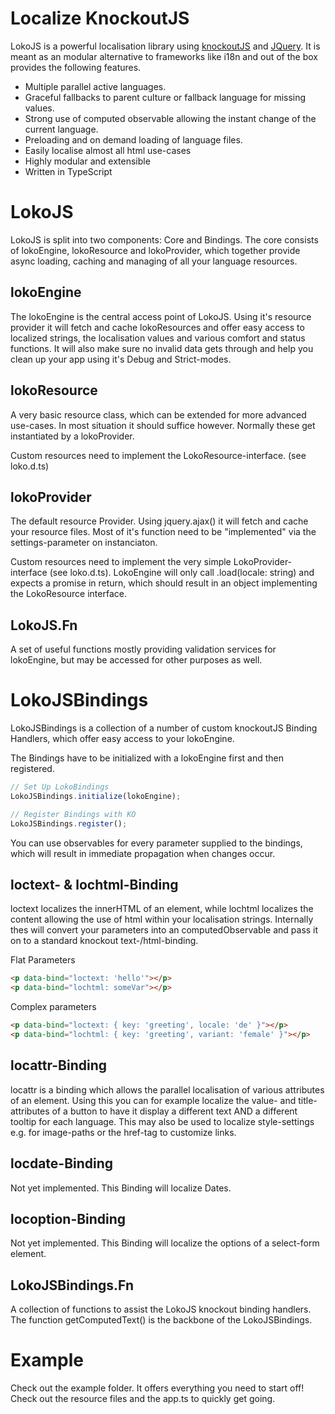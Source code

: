 # Localize KnockoutJS 
LokoJS is a powerful localisation library using [knockoutJS](http://knockoutjs.com/) and [JQuery](http://jquery.com/). It is meant as an modular alternative to frameworks like i18n and out of the box provides the following features.

- Multiple parallel active languages.
- Graceful fallbacks to parent culture or fallback language for missing values.
- Strong use of computed observable allowing the instant change of the current language.
- Preloading and on demand loading of language files.
- Easily localise almost all html use-cases
- Highly modular and extensible
- Written in TypeScript


# LokoJS
LokoJS is split into two components: Core and Bindings. The core consists of lokoEngine, lokoResource and lokoProvider, which together provide async loading, caching and managing of all your language resources.

## lokoEngine
The lokoEngine is the central access point of LokoJS. Using it's resource provider it will fetch and cache lokoResources and offer easy access to localized strings, the localisation values and various comfort and status functions. It will also make sure no invalid data gets through and help you clean up your app using it's Debug and Strict-modes.

## lokoResource
A very basic resource class, which can be extended for more advanced use-cases. In most situation it should suffice however. Normally these get instantiated by a lokoProvider. 

Custom resources need to implement the LokoResource-interface. (see loko.d.ts)

## lokoProvider
The default resource Provider. Using jquery.ajax() it will fetch and cache your resource files. Most of it's function need to be "implemented" via the settings-parameter on instanciaton. 

Custom resources need to implement the very simple LokoProvider-interface (see loko.d.ts). LokoEngine will only call .load(locale: string) and expects a promise in return, which should result in an object implementing the LokoResource interface.

## LokoJS.Fn
A set of useful functions mostly providing validation services for lokoEngine, but may be accessed for other purposes as well.

# LokoJSBindings
LokoJSBindings is a collection of a number of custom knockoutJS Binding Handlers, which offer easy access to your lokoEngine.

The Bindings have to be initialized with a lokoEngine first and then registered.

```javascript
// Set Up LokoBindings
LokoJSBindings.initialize(lokoEngine);

// Register Bindings with KO
LokoJSBindings.register();
```

You can use observables for every parameter supplied to the bindings, which will result in immediate propagation when changes occur. 

## loctext- & lochtml-Binding
loctext localizes the innerHTML of an element, while lochtml localizes the content allowing the use of html within your localisation strings. Internally thes will convert your parameters into an computedObservable<string> and pass it on to a standard knockout text-/html-binding.

Flat Parameters
```html
<p data-bind="loctext: 'hello'"></p>
<p data-bind="lochtml: someVar"></p>
```

Complex parameters
```html
<p data-bind="loctext: { key: 'greeting', locale: 'de' }"></p>
<p data-bind="lochtml: { key: 'greeting', variant: 'female' }"></p>
```

## locattr-Binding
locattr is a binding which allows the parallel localisation of various attributes of an element. Using this you can for example localize the value- and title-attributes of a button to have it display a different text AND a different tooltip for each language. This may also be used to localize style-settings e.g. for image-paths or the href-tag to customize links.

## locdate-Binding
Not yet implemented. This Binding will localize Dates.

## locoption-Binding
Not yet implemented. This Binding will localize the options of a select-form element.

## LokoJSBindings.Fn
A collection of functions to assist the LokoJS knockout binding handlers. The function getComputedText() is the backbone of the LokoJSBindings.

# Example
Check out the example folder. It offers everything you need to start off! Check out the resource files and the app.ts to quickly get going. 




